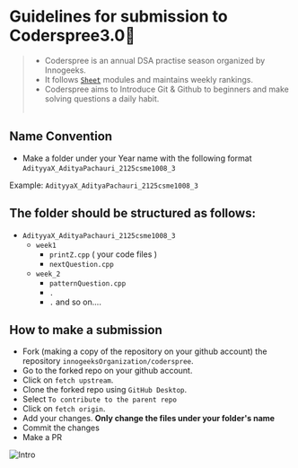 # Guidelines for submission to Coderspree3.0🎃

> - Coderspree is an annual DSA practise season organized by Innogeeks.
> - It follows  [`Sheet`](https://innogeeks.in) modules and maintains weekly rankings.
> - Coderspree aims to Introduce Git & Github to beginners and make solving questions a daily habit.
<br> &nbsp;
## Name Convention

- Make a folder under your Year name with the following format `AdityyaX_AdityaPachauri_2125csme1008_3`

Example: `AdityyaX_AdityaPachauri_2125csme1008_3`

## The folder should be structured as follows:

- `AdityyaX_AdityaPachauri_2125csme1008_3`
  - `week1`
    - `printZ.cpp` ( your code files )
    - `nextQuestion.cpp`
  - `week_2`
    - `patternQuestion.cpp`
    - `.`
    - `.`
and so on....

## How to make a submission

- Fork (making a copy of the repository on your github account) the repository `innogeeksOrganization/coderspree`.
- Go to the forked repo on your github account.
- Click on `fetch upstream`.
- Clone the forked repo using `GitHub Desktop`.
- Select `To contribute to the parent repo`
- Click on `fetch origin`.
- Add your changes. **Only change the files under your folder's name** 
- Commit the changes
- Make a PR

![Intro](link)
